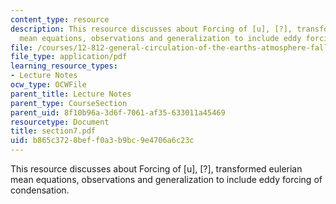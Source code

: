 ```yaml
---
content_type: resource
description: This resource discusses about Forcing of [u], [?], transformed eulerian
  mean equations, observations and generalization to include eddy forcing of condensation.
file: /courses/12-812-general-circulation-of-the-earths-atmosphere-fall-2005/b865c3728beff0a3b9bc9e4706a6c23c_section7.pdf
file_type: application/pdf
learning_resource_types:
- Lecture Notes
ocw_type: OCWFile
parent_title: Lecture Notes
parent_type: CourseSection
parent_uid: 8f10b96a-3d6f-7061-af35-633011a45469
resourcetype: Document
title: section7.pdf
uid: b865c372-8bef-f0a3-b9bc-9e4706a6c23c
---
```

This resource discusses about Forcing of [u], [?], transformed eulerian mean equations, observations and generalization to include eddy forcing of condensation.

